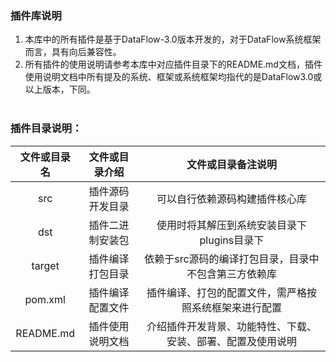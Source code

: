 ### 插件库说明
1. 本库中的所有插件是基于DataFlow-3.0版本开发的，对于DataFlow系统框架而言，具有向后兼容性。  
2. 所有插件的使用说明请参考本库中对应插件目录下的README.md文档，插件使用说明文档中所有提及的系统、框架或系统框架均指代的是DataFlow3.0或以上版本，下同。  
​      
### 插件目录说明：  
|文件或目录名|文件或目录介绍|文件或目录备注说明|
|:-----:|:-------:|:-------:|
|src|插件源码开发目录|可以自行依赖源码构建插件核心库|
|dst|插件二进制安装包|使用时将其解压到系统安装目录下plugins目录下|
|target|插件编译打包目录|依赖于src源码的编译打包目录，目录中不包含第三方依赖库|
|pom.xml|插件编译配置文件|插件编译、打包的配置文件，需严格按照系统框架来进行配置|
|README.md|插件使用说明文档|介绍插件开发背景、功能特性、下载、安装、部署、配置及使用说明|